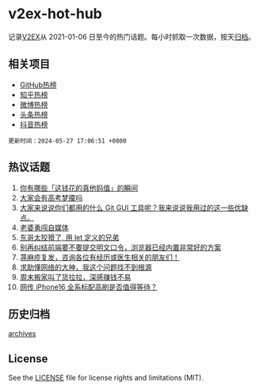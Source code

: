 # v2ex-hot-hub

 记录[V2EX](https://www.v2ex.com/)从 2021-01-06 日至今的热门话题。每小时抓取一次数据，按天[归档](archives)。
 
 ## 相关项目

- [GitHub热榜](https://github.com/it985/github-hot-hub)
- [知乎热榜](https://github.com/it985/zhihu-hot-hub)
- [微博热榜](https://github.com/it985/weibo-hot-hub)
- [头条热榜](https://github.com/it985/toutiao-hot-hub)
- [抖音热榜](https://github.com/it985/douyin-hot-hub)


 `更新时间：2024-05-27 17:06:51 +0800`

## 热议话题

1. [你有哪些「这钱花的真他妈值」的瞬间](https://www.v2ex.com/t/1044089)
1. [大家会有高考梦魇吗](https://www.v2ex.com/t/1044208)
1. [大家来说说你们都用的什么 Git GUI 工具呢？我来说说我用过的这一些优缺点。](https://www.v2ex.com/t/1044211)
1. [老婆勇闯自媒体](https://www.v2ex.com/t/1044228)
1. [东哥太狡猾了, 用 let 定义的兄弟](https://www.v2ex.com/t/1044173)
1. [别再纠结前端要不要提交明文口令，浏览器已经内置非常好的方案](https://www.v2ex.com/t/1044263)
1. [荨麻疹复发，咨询各位有经历或医生相关的朋友们！](https://www.v2ex.com/t/1044138)
1. [求助懂网络的大神，我这个问题找不到根源](https://www.v2ex.com/t/1044149)
1. [周末搬家叫了货拉拉，深感赚钱不易](https://www.v2ex.com/t/1044247)
1. [网传 iPhone16 全系标配高刷是否值得等待？](https://www.v2ex.com/t/1044123)

## 历史归档

[archives](archives)

## License

See the [LICENSE](LICENSE) file for license rights and limitations (MIT).
